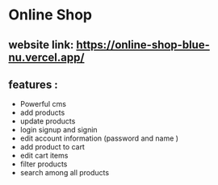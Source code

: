 # Online Shop 

## website link: https://online-shop-blue-nu.vercel.app/


## features :

- Powerful cms
- add products
- update products
- login signup and signin
- edit account information (password and name )
- add product to cart
- edit cart items
- filter products
- search among all products

